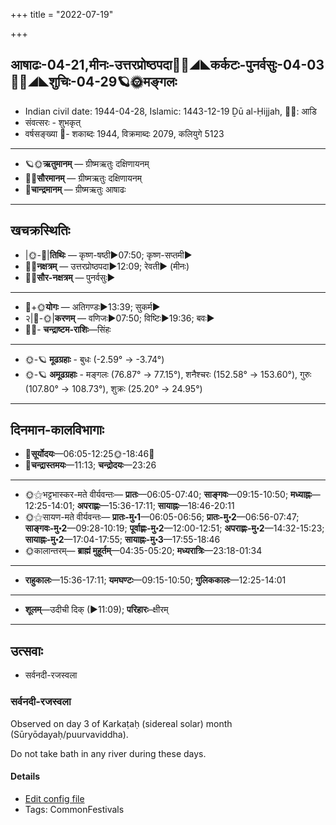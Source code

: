 +++
title = "2022-07-19"

+++
## आषाढः-04-21,मीनः-उत्तरप्रोष्ठपदा🌛🌌◢◣कर्कटः-पुनर्वसुः-04-03🌌🌞◢◣शुचिः-04-29🪐🌞मङ्गलः
- Indian civil date: 1944-04-28, Islamic: 1443-12-19 Ḏū al-Ḥijjah, 🌌🌞: आडि
- संवत्सरः - शुभकृत्
- वर्षसङ्ख्या 🌛- शकाब्दः 1944, विक्रमाब्दः 2079, कलियुगे 5123
___________________
- 🪐🌞**ऋतुमानम्** — ग्रीष्मऋतुः दक्षिणायनम्
- 🌌🌞**सौरमानम्** — ग्रीष्मऋतुः दक्षिणायनम्
- 🌛**चान्द्रमानम्** — ग्रीष्मऋतुः आषाढः
___________________


## खचक्रस्थितिः
- |🌞-🌛|**तिथिः** — कृष्ण-षष्ठी►07:50; कृष्ण-सप्तमी►  
- 🌌🌛**नक्षत्रम्** — उत्तरप्रोष्ठपदा►12:09; रेवती► (मीनः)  
- 🌌🌞**सौर-नक्षत्रम्** — पुनर्वसुः►  
___________________
- 🌛+🌞**योगः** — अतिगण्डः►13:39; सुकर्म►  
- २|🌛-🌞|**करणम्** — वणिजः►07:50; विष्टिः►19:36; बवः►  
- 🌌🌛- **चन्द्राष्टम-राशिः**—सिंहः  
___________________
- 🌞-🪐 **मूढग्रहाः** - बुधः (-2.59° → -3.74°)
- 🌞-🪐 **अमूढग्रहाः** - मङ्गलः (76.87° → 77.15°), शनैश्चरः (152.58° → 153.60°), गुरुः (107.80° → 108.73°), शुक्रः (25.20° → 24.95°)
___________________


## दिनमान-कालविभागाः
- 🌅**सूर्योदयः**—06:05-12:25🌞️-18:46🌇  
- 🌛**चन्द्रास्तमयः**—11:13; **चन्द्रोदयः**—23:26  
___________________
- 🌞⚝भट्टभास्कर-मते वीर्यवन्तः— **प्रातः**—06:05-07:40; **साङ्गवः**—09:15-10:50; **मध्याह्नः**—12:25-14:01; **अपराह्णः**—15:36-17:11; **सायाह्नः**—18:46-20:11  
- 🌞⚝सायण-मते वीर्यवन्तः— **प्रातः-मु॰1**—06:05-06:56; **प्रातः-मु॰2**—06:56-07:47; **साङ्गवः-मु॰2**—09:28-10:19; **पूर्वाह्णः-मु॰2**—12:00-12:51; **अपराह्णः-मु॰2**—14:32-15:23; **सायाह्नः-मु॰2**—17:04-17:55; **सायाह्नः-मु॰3**—17:55-18:46  
- 🌞कालान्तरम्— **ब्राह्मं मुहूर्तम्**—04:35-05:20; **मध्यरात्रिः**—23:18-01:34  
___________________
- **राहुकालः**—15:36-17:11; **यमघण्टः**—09:15-10:50; **गुलिककालः**—12:25-14:01  
___________________
- **शूलम्**—उदीची दिक् (►11:09); **परिहारः**–क्षीरम्  
___________________

## उत्सवाः
- सर्वनदी-रजस्वला
### सर्वनदी-रजस्वला

Observed on day 3 of Karkaṭaḥ (sidereal solar) month (Sūryōdayaḥ/puurvaviddha). 

Do not take bath in any river during these days.

#### Details
- [Edit config file](https://github.com/jyotisham/adyatithi/blob/master/devatA/nadI/sidereal_solar_month/day/04/03/sarvanadI-rajasvalA~3.toml)
- Tags: CommonFestivals


